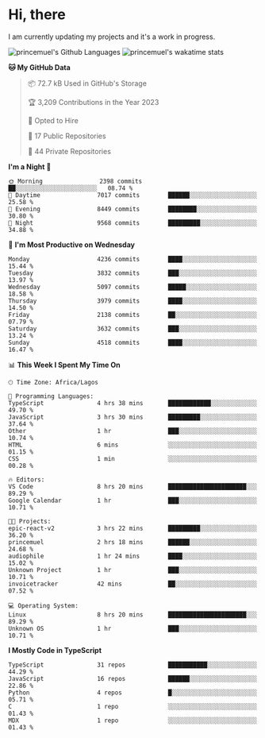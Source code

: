 # Hi, there

<!--
**princemuel/princemuel** is a ✨ _special_ ✨ repository because its `README.md` (this file) appears on your GitHub profile.

Here are some ideas to get you started:

- 🔭 I’m currently working on ...
- 🌱 I’m currently learning ...
- 👯 I’m looking to collaborate on ...
- 🤔 I’m looking for help with ...
- 💬 Ask me about ...
- 📫 How to reach me: ...
- 😄 Pronouns: ...
- ⚡ Fun fact: ...
-->

I am currently updating my projects and it's a work in progress.

![princemuel's Github Languages](https://github-readme-stats.vercel.app/api/top-langs/?username=princemuel&text_color=586069&layout=compact&hide_border=true&title_color=0366d6&count_private=true&include_all_commits=true&theme=tokyonight&show_icons=true)
![princemuel's wakatime stats](https://github-readme-stats.vercel.app/api/wakatime?username=princemuel&text_color=586069&layout=compact&hide_border=true&title_color=0366d6&count_private=true&include_all_commits=true&theme=tokyonight&show_icons=true)

<!--START_SECTION:waka-->
**🐱 My GitHub Data** 

> 📦 72.7 kB Used in GitHub's Storage 
 > 
> 🏆 3,209 Contributions in the Year 2023
 > 
> 💼 Opted to Hire
 > 
> 📜 17 Public Repositories 
 > 
> 🔑 44 Private Repositories 
 > 
**I'm a Night 🦉** 

```text
🌞 Morning                2398 commits        ██░░░░░░░░░░░░░░░░░░░░░░░   08.74 % 
🌆 Daytime                7017 commits        ██████░░░░░░░░░░░░░░░░░░░   25.58 % 
🌃 Evening                8449 commits        ████████░░░░░░░░░░░░░░░░░   30.80 % 
🌙 Night                  9568 commits        █████████░░░░░░░░░░░░░░░░   34.88 % 
```
📅 **I'm Most Productive on Wednesday** 

```text
Monday                   4236 commits        ████░░░░░░░░░░░░░░░░░░░░░   15.44 % 
Tuesday                  3832 commits        ███░░░░░░░░░░░░░░░░░░░░░░   13.97 % 
Wednesday                5097 commits        █████░░░░░░░░░░░░░░░░░░░░   18.58 % 
Thursday                 3979 commits        ████░░░░░░░░░░░░░░░░░░░░░   14.50 % 
Friday                   2138 commits        ██░░░░░░░░░░░░░░░░░░░░░░░   07.79 % 
Saturday                 3632 commits        ███░░░░░░░░░░░░░░░░░░░░░░   13.24 % 
Sunday                   4518 commits        ████░░░░░░░░░░░░░░░░░░░░░   16.47 % 
```


📊 **This Week I Spent My Time On** 

```text
🕑︎ Time Zone: Africa/Lagos

💬 Programming Languages: 
TypeScript               4 hrs 38 mins       ████████████░░░░░░░░░░░░░   49.70 % 
JavaScript               3 hrs 30 mins       █████████░░░░░░░░░░░░░░░░   37.64 % 
Other                    1 hr                ███░░░░░░░░░░░░░░░░░░░░░░   10.74 % 
HTML                     6 mins              ░░░░░░░░░░░░░░░░░░░░░░░░░   01.15 % 
CSS                      1 min               ░░░░░░░░░░░░░░░░░░░░░░░░░   00.28 % 

🔥 Editors: 
VS Code                  8 hrs 20 mins       ██████████████████████░░░   89.29 % 
Google Calendar          1 hr                ███░░░░░░░░░░░░░░░░░░░░░░   10.71 % 

🐱‍💻 Projects: 
epic-react-v2            3 hrs 22 mins       █████████░░░░░░░░░░░░░░░░   36.20 % 
princemuel               2 hrs 18 mins       ██████░░░░░░░░░░░░░░░░░░░   24.68 % 
audiophile               1 hr 24 mins        ████░░░░░░░░░░░░░░░░░░░░░   15.02 % 
Unknown Project          1 hr                ███░░░░░░░░░░░░░░░░░░░░░░   10.71 % 
invoicetracker           42 mins             ██░░░░░░░░░░░░░░░░░░░░░░░   07.52 % 

💻 Operating System: 
Linux                    8 hrs 20 mins       ██████████████████████░░░   89.29 % 
Unknown OS               1 hr                ███░░░░░░░░░░░░░░░░░░░░░░   10.71 % 
```

**I Mostly Code in TypeScript** 

```text
TypeScript               31 repos            ███████████░░░░░░░░░░░░░░   44.29 % 
JavaScript               16 repos            ██████░░░░░░░░░░░░░░░░░░░   22.86 % 
Python                   4 repos             █░░░░░░░░░░░░░░░░░░░░░░░░   05.71 % 
C                        1 repo              ░░░░░░░░░░░░░░░░░░░░░░░░░   01.43 % 
MDX                      1 repo              ░░░░░░░░░░░░░░░░░░░░░░░░░   01.43 % 
```




<!--END_SECTION:waka-->

